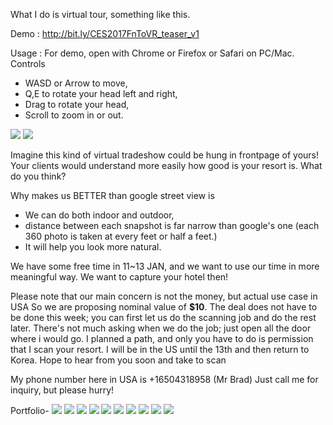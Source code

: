 What I do is virtual tour, something like this.

Demo : <a href="http://bit.ly/CES2017FnToVR_teaser_v1">http://bit.ly/CES2017FnToVR_teaser_v1</a>

Usage : For demo, open with Chrome or Firefox or Safari on PC/Mac.
Controls
- WASD or Arrow to move,
- Q,E to rotate your head left and right,
- Drag to rotate your head,
- Scroll to zoom in or out.
<img src="https://raw.githubusercontent.com/gqphd/illio_wikiwiki/master/WebResources/refimg/preview%20(1).png"/>
<img src="https://raw.githubusercontent.com/gqphd/illio_wikiwiki/master/WebResources/refimg/preview%20(2).png"/>


Imagine this kind of virtual tradeshow could be hung in frontpage of yours!
Your clients would understand more easily how good is your resort is.
What do you think?


Why makes us BETTER than google street view is
 - We can do both indoor and outdoor,
 - distance between each snapshot is far narrow than google's one
   (each 360 photo is taken at every feet or half a feet.)
 - It will help you look more natural.


We have some free time in 11~13 JAN, and we want to use our time in more meaningful way.
We want to capture your hotel then!

Please note that our main concern is not the money, but actual use case in USA
So we are proposing nominal value of <b>$10</b>.
The deal does not have to be done this week;
you can first let us do the scanning job and do the rest later.
There's not much asking when we do the job;
just open all the door where i would go. I planned a path,
and only you have to do is permission that I scan your resort.
I will be in the US until the 13th and then return to Korea.
Hope to hear from you soon and take to scan


My phone number here in USA is +16504318958 (Mr Brad)
Just call me for inquiry, but please hurry!


Portfolio-
<img src="https://raw.githubusercontent.com/gqphd/illio_wikiwiki/master/WebResources/PSA_image(factory)/slide%20(1).PNG"/>
<img src="https://raw.githubusercontent.com/gqphd/illio_wikiwiki/master/WebResources/PSA_image(factory)/slide%20(2).PNG"/>
<img src="https://raw.githubusercontent.com/gqphd/illio_wikiwiki/master/WebResources/PSA_image(factory)/slide%20(3).PNG"/>
<img src="https://raw.githubusercontent.com/gqphd/illio_wikiwiki/master/WebResources/PSA_image(factory)/slide%20(4).PNG"/>
<img src="https://raw.githubusercontent.com/gqphd/illio_wikiwiki/master/WebResources/PSA_image(factory)/slide%20(5).PNG"/>
<img src="https://raw.githubusercontent.com/gqphd/illio_wikiwiki/master/WebResources/PSA_image(factory)/slide%20(6).PNG"/>
<img src="https://raw.githubusercontent.com/gqphd/illio_wikiwiki/master/WebResources/PSA_image(factory)/slide%20(7).PNG"/>
<img src="https://raw.githubusercontent.com/gqphd/illio_wikiwiki/master/WebResources/PSA_image(factory)/slide%20(8).PNG"/>
<img src="https://raw.githubusercontent.com/gqphd/illio_wikiwiki/master/WebResources/PSA_image(factory)/slide%20(9).PNG"/>
<img src="https://raw.githubusercontent.com/gqphd/illio_wikiwiki/master/WebResources/PSA_image(factory)/slide%20(10).PNG"/>
